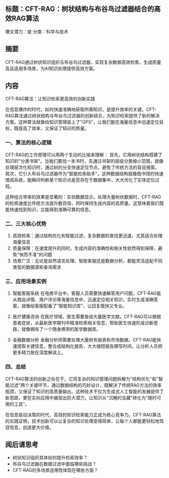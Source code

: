 ## 标题：CFT-RAG：树状结构与布谷鸟过滤器结合的高效RAG算法
爆文潜力：是
分类：科学与技术

## 摘要
CFT-RAG通过树状知识组织与布谷鸟过滤器，实现复杂数据高效检索，生成质量高且适用多场景，为AI知识处理提供高效方案。

## 内容
CFT-RAG算法：让知识检索更高效的创新实践

在信息爆炸的时代，如何快速准确地获取所需知识，是提升效率的关键。CFT-RAG算法通过树状结构与布谷鸟过滤器的创新结合，为知识检索提供了新的解决方案。这种算法就像给知识管理装上了"GPS"，让我们能在海量信息中迅速定位目标，既提高了效率，又保证了知识的质量。

### 一、算法的核心逻辑
CFT-RAG的工作原理可以用两个生动的比喻来理解：
首先，它用树状结构搭建了知识的"分类书架"。当我们要找一本书时，先通过书架的层级分类缩小范围，就像处理层次化知识时，通过树的分支快速定位节点，避免了传统方法的盲目搜索。
其次，它引入布谷鸟过滤器作为"智能检索助手"。这种数据结构就像图书馆的快速借阅系统，能瞬间判断某个知识点是否存在于数据集中，大大优化了实体定位过程。

这种组合带来的效果是显著的：实验数据显示，处理大量树状数据时，CFT-RAG的检索速度比传统方法提升数百倍，同时保持生成内容的高质量。这意味着我们既能快速找到知识，又能得到准确可靠的信息。

### 二、三大核心优势
1. 高效检索：通过结构优化和智能过滤，复杂数据的查找更迅速，尤其适合处理海量信息
2. 质量保障：在速度提升的同时，生成内容的准确性和相关性依然得到保障，避免"快而不准"的问题
3. 场景广泛：无论是自然语言处理、智能客服还是数据分析，都能灵活适配不同类型的数据源和查询需求

### 三、应用场景实例
1. 智能客服系统
在电商平台中，客服人员需要快速解答用户问题。CFT-RAG能从商品详情、用户评论等海量信息中，迅速定位相关知识，实时生成准确答案，就像给客服配备了"智能知识库"，让回复既快又专业。

2. 医疗健康咨询
在医疗领域，医生需要查阅大量医学文献。CFT-RAG可以根据患者症状，从最新医学期刊中精准检索相关信息，帮助医生快速形成诊断思路，就像拥有了一个随身携带的医学数据库。

3. 金融数据分析
金融分析师需要处理大量财务报表和市场数据。CFT-RAG能快速提取关键信息，整合成结构化报告，大大缩短报告撰写时间，让分析人员把更多精力放在深度解读上。

### 四、总结
CFT-RAG算法的创新之处在于，它将复杂的知识管理问题拆解为"结构优化"和"智能过滤"两个关键环节，通过数据结构的巧妙设计，既解决了传统RAG方法的效率瓶颈，又保证了知识的高质量输出。这种技术不仅为生成式人工智能的发展提供了新思路，更在实际应用中展现出巨大潜力，让知识从"沉睡的宝藏"转化为"随时可用的工具"。

在信息驱动决策的时代，高效的知识检索能力正成为核心竞争力。CFT-RAG算法的实践证明，技术创新可以让复杂的知识处理变得简单，让每个人都能更轻松地驾驭信息，创造更大价值。

## 阅后请思考
- 树状知识组织具体如何提升检索效率？
- 布谷鸟过滤器在数据过滤中面临哪些挑战？
- CFT-RAG的多场景适用性体现在哪些方面？